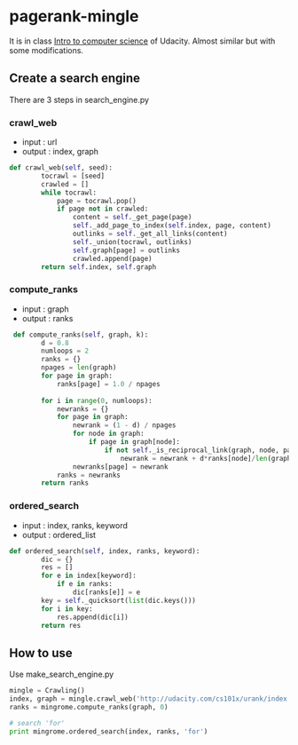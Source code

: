# pagerank-mingle  
It is in class [Intro to computer science](https://www.udacity.com/course/intro-to-computer-science--cs101) of Udacity. Almost similar but with some modifications.  


## Create a search engine
There are 3 steps in search_engine.py

### crawl_web
- input : url
- output : index, graph

```python  
def crawl_web(self, seed):
        tocrawl = [seed]
        crawled = []
        while tocrawl:
            page = tocrawl.pop()
            if page not in crawled:
                content = self._get_page(page)
                self._add_page_to_index(self.index, page, content)
                outlinks = self._get_all_links(content)
                self._union(tocrawl, outlinks)
                self.graph[page] = outlinks
                crawled.append(page)
        return self.index, self.graph
```


### compute_ranks
- input : graph
- output : ranks

```python
 def compute_ranks(self, graph, k):
        d = 0.8
        numloops = 2
        ranks = {}
        npages = len(graph)
        for page in graph:
            ranks[page] = 1.0 / npages
        
        for i in range(0, numloops):
            newranks = {}
            for page in graph:
                newrank = (1 - d) / npages
                for node in graph:
                    if page in graph[node]:
                        if not self._is_reciprocal_link(graph, node, page, k):
                            newrank = newrank + d*ranks[node]/len(graph[node])
                newranks[page] = newrank
            ranks = newranks
        return ranks
```


### ordered_search
- input : index, ranks, keyword
- output : ordered_list

```python
def ordered_search(self, index, ranks, keyword):
        dic = {}
        res = []
        for e in index[keyword]:
            if e in ranks:
                dic[ranks[e]] = e
        key = self._quicksort(list(dic.keys()))
        for i in key:
            res.append(dic[i])
        return res
 ```

## How to use
Use make_search_engine.py
```python
mingle = Crawling()
index, graph = mingle.crawl_web('http://udacity.com/cs101x/urank/index.html')
ranks = mingrome.compute_ranks(graph, 0)

# search 'for'
print mingrome.ordered_search(index, ranks, 'for')
```

